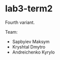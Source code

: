 # lab3-term2

Fourth variant.</br>

Team: 
* Sapbyiev Maksym
* Kryshtal Dmytro
* Andreichenko Kyrylo</br>

